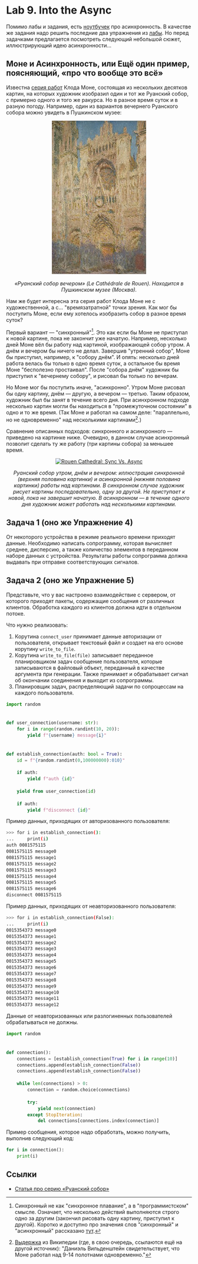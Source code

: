 # Lab 9. Into the Async


Помимо лабы и задания, есть [ноутбучек](./demo/Coroutines-Into-the-Async.ipynb) про асинхронность.
В качестве же задания надо решить последние два упражнения из [лабы](http://cs.mipt.ru/advanced_python/lessons/lab09.html).
Но перед задачками предлагается посмотреть следующий небольшой сюжет, иллюстрирующий идею асинхронности...


## Моне и Асинхронность, или Ещё один пример, поясняющий, «про что вообще это всё»

Известна [серия работ](https://ru.wikipedia.org/wiki/%D0%A0%D1%83%D0%B0%D0%BD%D1%81%D0%BA%D0%B8%D0%B9_%D1%81%D0%BE%D0%B1%D0%BE%D1%80_(%D1%81%D0%B5%D1%80%D0%B8%D1%8F_%D0%BA%D0%B0%D1%80%D1%82%D0%B8%D0%BD)) Клода Моне,
состоящая из нескольких десятков картин, на которых художник изобразил один и тот же Руанский собор,
с примерно одного и того же ракурса.
Но в разное время суток и в разную погоду.
Например, один из вариантов вечернего Руанского собора можно увидеть в Пушкинском музее:

<p align="center">
  <a href="https://commons.wikimedia.org/wiki/File:Claude_Monet_-_The_Rouen_Cathedral_at_Sunset_-_Pushkin_museum.jpg?uselang=ru">
    <img src="./_rouen/images/256px/Claude_Monet_-_The_Rouen_Cathedral_at_Sunset_-_Pushkin_museum.jpg" alt="The Rouen Cathedral at Sunset — Pushkin museum" />
  </a>
</p>
<p align="center">
  <em>«Руанский собор вечером» (Le Cathédrale de Rouen). Находится в Пушкинском музее (Москва).</em>
</p>

Нам же будет интересна эта серия работ Клода Моне не с художественной, а с... "времязатратной" точки зрения.
Как мог бы поступить Моне, если ему хотелось изобразить собор в разное время суток?

Первый вариант — "синхронный"[^sync].
Это как если бы Моне не приступал к новой картине, пока не закончит уже начатую.
Например, несколько дней Моне вёл бы работу над картиной, изображающей собор утром.
А днём и вечером бы ничего не делал.
Завершив "утренний собор", Моне бы приступил, например, к "собору днём".
И опять: несколько дней работа велась бы только в одно время суток, а остальное бы время Моне "бесполезно простаивал".
После "собора днём" художник бы приступил к "вечернему собору", и рисовал бы только по вечерам.

Но Моне мог бы поступить иначе, "асинхронно".
Утром Моне рисовал бы одну картину, днём&nbsp;—&nbsp;другую, а вечером&nbsp;—&nbsp;третью.
Таким образом, художник был бы занят в течение всего дня.
При асинхронном подходе несколько картин могли бы находиться в "промежуточном состоянии" в одно и то же время.
(Так Моне и работал на самом деле: "параллельно, но не одновременно" над несколькими картинами[^monet].)

Сравнение описанных подходов: синхронного и асинхронного — приведено на картинке ниже.
Очевидно, в данном случае асинхронный позволит сделать ту же работу (три картины собора) за меньшее время.

<p align="center">
  <a href="https://media.giphy.com/media/bZADBEMYl3AiNlYngs/giphy.gif">
    <img src="https://camo.githubusercontent.com/b62a3047edd43d526b75b67fcd09c13f2cbccf4a57db4260c3a3b3770d2c47ab/68747470733a2f2f6d656469612e67697068792e636f6d2f6d656469612f625a414442454d596c3341694e6c596e67732f67697068792e676966" alt="Rouen Cathedral: Sync Vs. Async" title="Lalala. Part 3" data-canonical-src="https://media.giphy.com/media/bZADBEMYl3AiNlYngs/giphy.gif" />
  </a>
</p>
<p align="center">
  <em>
    Руанский собор утром, днём и вечером: иллюстрация синхронной (верхняя половина картинки) и асинхронной (нижняя половина картинки) работы над картинами.
    В синхронном случае художник рисует картины последовательно, одну за другой.
	Не приступает к новой, пока не завершит начатую.
	В асинхронном&nbsp;—&nbsp;в течение одного дня художник может работать над несколькими картинами.
  </em>
</p>



## Задача 1 (оно же Упражнение 4)

От некоторого устройства в режиме реального времени приходят данные.
Необходимо написать сопрограмму, которая вычисляет среднее, дисперсию, а также количество элементов в переданном наборе данных с устройства.
Результаты работы сопрограмма должна выдавать при отправке соответствующих сигналов.


## Задача 2 (оно же Упражнение 5)

Представьте, что у вас настроено взаимодействие с сервером, от которого приходят пакеты, содержащие сообщения от различных клиентов.
Обработка каждого из клиентов должна идти в отдельном потоке.

Что нужно реализовать:

1. Корутина `connect_user` принимает данные авторизации от пользователя, открывает текстовый файл и создает на его основе корутину `write_to_file`.
2. Корутина `write_to_file(file)` записывает переданное планировщиком задач сообщение пользователя, которые записываются в файловый объект, переданный в качестве аргумента при генерации. Также принимает и обрабатывает сигнал об окончании соединения и выходит из сопрограммы.
3. Планировщик задач, распределяющий задачи по сопроцессам на каждого пользователя.

```python
import random


def user_connection(username: str):
    for i in range(random.randint(10, 20)):
        yield f"{username} message{i}"


def establish_connection(auth: bool = True):
    id = f"{random.randint(0,100000000):010}"

    if auth:
        yield f"auth {id}"

    yield from user_connection(id)

    if auth:
        yield f"disconnect {id}"
```

Пример данных, приходящих от авторизованного пользователя:

```bash
>>> for i in establish_connection():
...     print(i)
auth 0081575115
0081575115 message0
0081575115 message1
0081575115 message2
0081575115 message3
0081575115 message4
0081575115 message5
0081575115 message6
disconnect 0081575115
```

Пример данных, приходящих от неавторизованного пользователя:

```bash
>>> for i in establish_connection(False):
...     print(i)
0015354373 message0
0015354373 message1
0015354373 message2
0015354373 message3
0015354373 message4
0015354373 message5
0015354373 message6
0015354373 message7
0015354373 message8
0015354373 message9
0015354373 message10
0015354373 message11
0015354373 message12
```

Данные от неавторизованных или разлогиненных пользователей обрабатываться не должны.

```python
import random


def connection():
    connections = [establish_connection(True) for i in range(10)]
    connections.append(establish_connection(False))
    connections.append(establish_connection(False))

    while len(connections) > 0:
        connection = random.choice(connections)

        try:
            yield next(connection)
        except StopIteration:
            del connections[connections.index(connection)]
```

Пример сообщения, которое надо обработать, можно получить, выполнив следующий код:

```python
for i in connection():
    print(i)
```


## Ссылки

* [Статья про серию «Руанский собор»](https://marinagra.livejournal.com/151423.html)


[^sync]: Синхронный не как "синхронное плавание", а в "программистском" смысле.
Означает, что несколько действий выполняются строго одно за другим (закончил рисовать одну картину, приступил к другой).
Коротко и доступно про значения слов "синхронный" и "асинхронный" рассказано [тут](https://stackoverflow.com/questions/748175/asynchronous-vs-synchronous-execution-what-is-the-main-difference#comment57854159_748189).

[^monet]: [Выдержка](https://ru.wikipedia.org/wiki/%D0%A0%D1%83%D0%B0%D0%BD%D1%81%D0%BA%D0%B8%D0%B9_%D1%81%D0%BE%D0%B1%D0%BE%D1%80_(%D1%81%D0%B5%D1%80%D0%B8%D1%8F_%D0%BA%D0%B0%D1%80%D1%82%D0%B8%D0%BD)#cite_ref-_aa50bf46a673f9c4_8-0) из Википедии (где, в свою очередь, ссылаются ещё на другой источник): "Даниэль Вильденштейн свидетельствует, что Моне работал над 9-14 полотнами одновременно."
